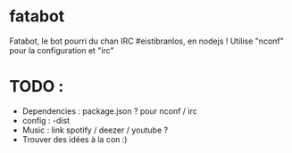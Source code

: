 fatabot
=======

Fatabot, le bot pourri du chan IRC #eistibranlos, en nodejs !
Utilise "nconf" pour la configuration et "irc"


TODO :
==============

- Dependencies : package.json ? pour nconf / irc
- config : -dist
- Music : link spotify / deezer / youtube ?
- Trouver des idées à la con :)
